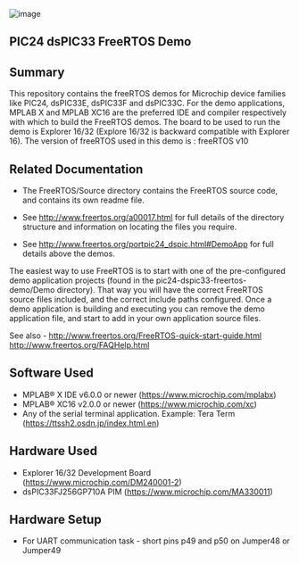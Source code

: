 ![image](../../../images/microchip.jpg) 

## PIC24 dsPIC33 FreeRTOS Demo

## Summary

This repository contains the freeRTOS demos for Microchip device families like PIC24, dsPIC33E, dsPIC33F and dsPIC33C.
For the demo applications, MPLAB X and MPLAB XC16 are the preferred IDE and compiler respectively with which to build the FreeRTOS demos. 
The board to be used to run the demo is Explorer 16/32 (Explore 16/32 is backward compatible with Explorer 16).
The version of freeRTOS used in this demo is : freeRTOS v10

## Related Documentation

+ The FreeRTOS/Source directory contains the FreeRTOS source code, and contains
  its own readme file.

+ See http://www.freertos.org/a00017.html for full details of the directory 
  structure and information on locating the files you require.
  
+ See http://www.freertos.org/portpic24_dspic.html#DemoApp for full details above the demos.
  
The easiest way to use FreeRTOS is to start with one of the pre-configured demo 
application projects (found in the pic24-dspic33-freertos-demo/Demo directory).  That way you will
have the correct FreeRTOS source files included, and the correct include paths
configured.  Once a demo application is building and executing you can remove
the demo application file, and start to add in your own application source
files.

See also -
http://www.freertos.org/FreeRTOS-quick-start-guide.html
http://www.freertos.org/FAQHelp.html

## Software Used 

- MPLAB® X IDE v6.0.0 or newer (https://www.microchip.com/mplabx)
- MPLAB® XC16 v2.0.0 or newer (https://www.microchip.com/xc) 
- Any of the serial terminal application. Example: Tera Term (https://ttssh2.osdn.jp/index.html.en)


## Hardware Used

- Explorer 16/32 Development Board (https://www.microchip.com/DM240001-2)
- dsPIC33FJ256GP710A PIM (https://www.microchip.com/MA330011)

## Hardware Setup
- For UART communication task - short pins p49 and p50 on Jumper48 or Jumper49

